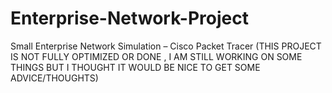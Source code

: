 # Enterprise-Network-Project
Small Enterprise Network Simulation – Cisco Packet Tracer (THIS PROJECT IS NOT FULLY OPTIMIZED OR DONE , I AM STILL WORKING ON SOME THINGS BUT I THOUGHT IT WOULD BE NICE TO GET SOME ADVICE/THOUGHTS)
